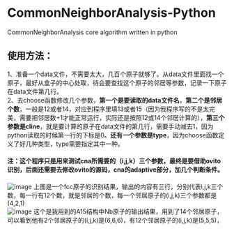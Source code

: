 # CommonNeighborAnalysis-Python
CommonNeighborAnalysis core algorithm written in python  
## 使用方法：  
1、准备一个data文件，不需要太大，几百个原子就够了。从data文件里面找一个原子，最好从盒子的中心处取，待会要查找这个原子的邻居等参数，记录一下原子在data文件第几行。  
2、去choose函数修改几个参数，**第一个是要读取的data文件名**，**第二个是邻居个数**，一般是12或者14，对应到程序里填13或者15（因为我程序写的不是太完美，需要把邻居数+1才能正常运行，实际还是按照12或14个邻居计算的），**第三个参数是cline**，就是要计算的原子在data文件的第几行，需要手动减去1，因为python读取的时候第一行的下标是0。**还有一个参数是type**，因为choose函数定义了好几种类型，type需要指定其中一种。  
#### 注：这个程序只是用来测试cna所需要的（i,j,k）三个参数，最终是要借助ovito识别，后面还需要去修改ovito的源码，cna的adaptive部分，加几个判断条件。  
![image](https://github.com/okihane/CommonNeighborAnalysis-Python/assets/30775452/9888e3f2-ccc1-4040-924c-396363ecbd8d)
上图是一个fcc原子的识别结果，输出的内容有三行，分别代表i,j,k三个数，每一行有12个数，就是邻居的个数，每一个邻居原子的(i,j,k)三个参数都是(4,2,1)  
![image](https://github.com/okihane/CommonNeighborAnalysis-Python/assets/30775452/f66bfa70-6693-45b1-8335-31742be68c0f)
这个是我用到的A15结构中Nb原子的输出结果，用到了14个邻居原子，可以看到他有2个邻居原子的(i,j,k)是(6,6,6)，有12个邻居原子的(i,j,k)是(5,5,5)，
